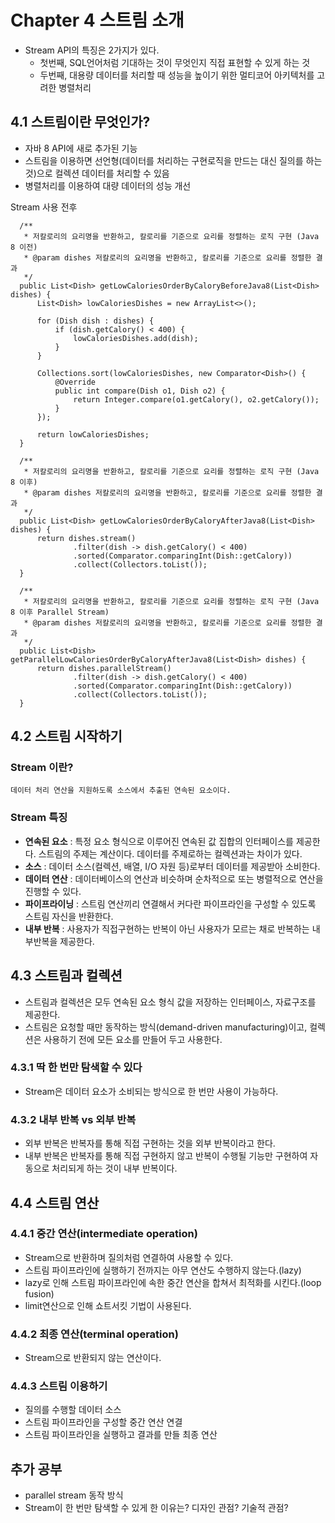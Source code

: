 # Chapter 4 스트림 소개
- Stream API의 특징은 2가지가 있다.
  - 첫번째, SQL언어처럼 기대하는 것이 무엇인지 직접 표현할 수 있게 하는 것
  - 두번째, 대용량 데이터를 처리할 때 성능을 높이기 위한 멀티코어 아키텍처를 고려한 병렬처리

## 4.1 스트림이란 무엇인가?
- 자바 8 API에 새로 추가된 기능
- 스트림을 이용하면 선언형(데이터를 처리하는 구현로직을 만드는 대신 질의를 하는 것)으로 컬렉션 데이터를 처리할 수 있음
- 병렬처리를 이용하여 대량 데이터의 성능 개선

Stream 사용 전후
```
  /**
   * 저칼로리의 요리명을 반환하고, 칼로리를 기준으로 요리를 정렬하는 로직 구현 (Java 8 이전)
   * @param dishes 저칼로리의 요리명을 반환하고, 칼로리를 기준으로 요리를 정렬한 결과
   */
  public List<Dish> getLowCaloriesOrderByCaloryBeforeJava8(List<Dish> dishes) {
      List<Dish> lowCaloriesDishes = new ArrayList<>();
  
      for (Dish dish : dishes) {
          if (dish.getCalory() < 400) {
              lowCaloriesDishes.add(dish);
          }
      }
  
      Collections.sort(lowCaloriesDishes, new Comparator<Dish>() {
          @Override
          public int compare(Dish o1, Dish o2) {
              return Integer.compare(o1.getCalory(), o2.getCalory());
          }
      });
  
      return lowCaloriesDishes;
  }
  
  /**
   * 저칼로리의 요리명을 반환하고, 칼로리를 기준으로 요리를 정렬하는 로직 구현 (Java 8 이후)
   * @param dishes 저칼로리의 요리명을 반환하고, 칼로리를 기준으로 요리를 정렬한 결과
   */
  public List<Dish> getLowCaloriesOrderByCaloryAfterJava8(List<Dish> dishes) {
      return dishes.stream()
              .filter(dish -> dish.getCalory() < 400)
              .sorted(Comparator.comparingInt(Dish::getCalory))
              .collect(Collectors.toList());
  }
  
  /**
   * 저칼로리의 요리명을 반환하고, 칼로리를 기준으로 요리를 정렬하는 로직 구현 (Java 8 이후 Parallel Stream)
   * @param dishes 저칼로리의 요리명을 반환하고, 칼로리를 기준으로 요리를 정렬한 결과
   */
  public List<Dish> getParallelLowCaloriesOrderByCaloryAfterJava8(List<Dish> dishes) {
      return dishes.parallelStream()
              .filter(dish -> dish.getCalory() < 400)
              .sorted(Comparator.comparingInt(Dish::getCalory))
              .collect(Collectors.toList());
  }
```

## 4.2 스트림 시작하기
### Stream 이란?
``` 
데이터 처리 연산을 지원하도록 소스에서 추출된 연속된 요소이다. 
```
### Stream 특징
- <strong>연속된 요소</strong> : 특정 요소 형식으로 이루어진 연속된 값 집합의 인터페이스를 제공한다. 스트림의 주제는 계산이다. 데이터를 주제로하는 컬렉션과는 차이가 있다.
- <strong>소스</strong> : 데이터 소스(컬렉션, 배열, I/O 자원 등)로부터 데이터를 제공받아 소비한다.
- <strong>데이터 연산</strong> : 데이터베이스의 연산과 비슷하며 순차적으로 또는 병렬적으로 연산을 진행할 수 있다.
- <strong>파이프라이닝</strong> : 스트림 연산끼리 연결해서 커다란 파이프라인을 구성할 수 있도록 스트림 자신을 반환한다.
- <strong>내부 반복</strong> : 사용자가 직접구현하는 반복이 아닌 사용자가 모르는 채로 반복하는 내부반복을 제공한다.

## 4.3 스트림과 컬렉션
- 스트림과 컬렉션은 모두 연속된 요소 형식 값을 저장하는 인터페이스, 자료구조를 제공한다.
- 스트림은 요청할 때만 동작하는 방식(demand-driven manufacturing)이고, 컬렉션은 사용하기 전에 모든 요소를 만들어 두고 사용한다.
### 4.3.1 딱 한 번만 탐색할 수 있다
- Stream은 데이터 요소가 소비되는 방식으로 한 번만 사용이 가능하다.
### 4.3.2 내부 반복 vs 외부 반복
- 외부 반복은 반복자를 통해 직접 구현하는 것을 외부 반복이라고 한다.
- 내부 반복은 반복자를 통해 직접 구현하지 않고 반복이 수행될 기능만 구현하여 자동으로 처리되게 하는 것이 내부 반복이다.

## 4.4 스트림 연산
### 4.4.1 중간 연산(intermediate operation)
- Stream으로 반환하며 질의처럼 연결하여 사용할 수 있다.
- 스트림 파이프라인에 실행하기 전까지는 아무 연산도 수행하지 않는다.(lazy)
- lazy로 인해 스트림 파이프라인에 속한 중간 연산을 합쳐서 최적화를 시킨다.(loop fusion)
- limit연산으로 인해 쇼트서킷 기법이 사용된다.

### 4.4.2 최종 연산(terminal operation)
- Stream으로 반환되지 않는 연산이다.

### 4.4.3 스트림 이용하기
- 질의를 수행할 데이터 소스
- 스트림 파이프라인을 구성할 중간 연산 연결
- 스트림 파이프라인을 실행하고 결과를 만들 최종 연산

## 추가 공부
- parallel stream 동작 방식
- Stream이 한 번만 탐색할 수 있게 한 이유는? 디자인 관점? 기술적 관점?